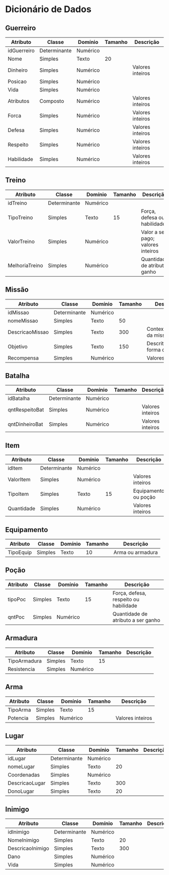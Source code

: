 # Dicionário de Dados
## Guerreiro
| Atributo | Classe | Domínio | Tamanho | Descrição |
| ---- | ---- | ---- | ---- | ---- |
| idGuerreiro | Determinante | Numérico |  |  |
| Nome | Simples | Texto | 20 |  |
| Dinheiro | Simples | Numérico |  | Valores inteiros |
| Posicao | Simples | Numérico |  |  | 
| Vida | Simples | Numérico |  |  |
| Atributos | Composto | Numérico |  | Valores inteiros |
| Forca | Simples | Numérico |  | Valores inteiros |
| Defesa | Simples | Numérico |  | Valores inteiros |
| Respeito | Simples | Numérico |  | Valores inteiros |
| Habilidade | Simples | Numérico |  | Valores inteiros |

## Treino

| Atributo | Classe | Domínio | Tamanho | Descrição |
| ---- | ---- | ---- | ---- | ---- |
| idTreino | Determinante | Numérico |  |  |
| TipoTreino | Simples | Texto | 15 | Força, defesa ou habilidade |
| ValorTreino | Simples | Numérico |  | Valor a ser pago; valores inteiros |
| MelhoriaTreino | Simples | Numérico |  | Quantidade de atributo ganho |

## Missão

| Atributo | Classe | Domínio | Tamanho | Descrição |
| ---- | ---- | ---- | ---- | ---- |
| idMissao | Determinante | Numérico |  |  |
| nomeMissao | Simples | Texto | 50 |  |
| DescricaoMissao | Simples | Texto | 300 | Contextualização da missão |
| Objetivo | Simples | Texto | 150 | Descrita de forma direta |
| Recompensa | Simples | Numérico |  | Valores inteiros |

## Batalha

| Atributo | Classe | Domínio | Tamanho | Descrição |
| ---- | ---- | ---- | ---- | ---- |
| idBatalha | Determinante | Numérico |  |  |
| qntRespeitoBat | Simples | Numérico |  | Valores inteiros |
| qntDinheiroBat | Simples | Numérico |  | Valores inteiros |

## Item

| Atributo | Classe | Domínio | Tamanho | Descrição |
| ---- | ---- | ---- | ---- | ---- |
| idItem | Determinante | Numérico |  |  |
| ValorItem | Simples | Numérico |  | Valores inteiros |
| TipoItem | Simples | Texto | 15 | Equipamento ou poção |
| Quantidade | Simples | Numérico |  | Valores inteiros |

## Equipamento

| Atributo | Classe | Domínio | Tamanho | Descrição |
| ---- | ---- | ---- | ---- | ---- |
| TipoEquip | Simples | Texto | 10 | Arma ou armadura |

## Poção

| Atributo | Classe | Domínio | Tamanho | Descrição |
| ---- | ---- | ---- | ---- | ---- |
| tipoPoc | Simples | Texto | 15 | Força, defesa, respeito ou habilidade |
| qntPoc | Simples | Numérico |  | Quantidade de atributo a ser ganho |

## Armadura

| Atributo | Classe | Domínio | Tamanho | Descrição |
| ---- | ---- | ---- | ---- | ---- |
| TipoArmadura | Simples | Texto | 15 |  |
| Resistencia | Simples | Numérico |  |  |

## Arma

| Atributo | Classe | Domínio | Tamanho | Descrição |
| ---- | ---- | ---- | ---- | ---- |
| TipoArma | Simples | Texto | 15 |  |
| Potencia | Simples | Numérico |  | Valores inteiros |

## Lugar

| Atributo | Classe | Domínio | Tamanho | Descrição |
| ---- | ---- | ---- | ---- | ---- |
| idLugar | Determinante | Numérico |  |  |
| nomeLugar | Simples | Texto | 20 |  |
| Coordenadas | Simples | Numérico |  |  |
| DescricaoLugar | Simples | Texto | 300 |  |
| DonoLugar | Simples | Texto | 20 |  |

## Inimigo

| Atributo | Classe | Domínio | Tamanho | Descrição |
| ---- | ---- | ---- | ---- | ---- |
| idInimigo | Determinante | Numérico |  |  |
| NomeInimigo | Simples | Texto | 20 |  |
| DescricaoInimigo | Simples | Texto | 300 |  |
| Dano | Simples | Numérico |  |  |
| Vida | Simples | Numérico |  |  |